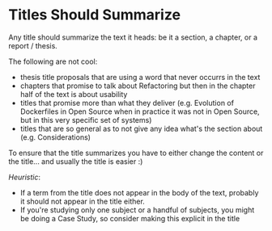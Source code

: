 
# Titles Should Summarize

Any title should summarize the text it heads: be it a section, a chapter, or a report / thesis.

The following are not cool:
- thesis title proposals that are using a word that never occurrs in the text
- chapters that promise to talk about Refactoring but then in the chapter half of the text is about usability
- titles that promise more than what they deliver (e.g. Evolution of Dockerfiles in Open Source when in practice it was not in Open Source, but in this very specific set of systems)
- titles that are so general as to not give any idea what's the section about (e.g. Considerations)

To ensure that the title summarizes you have to either change the content or the title... and usually the title is easier :)


*Heuristic*: 
- If a term from the title does not appear in the body of the text, probably it should not appear in the title either.
- If you're studying only one subject or a handful of subjects, you might be doing a Case Study, so consider making this explicit in the title

